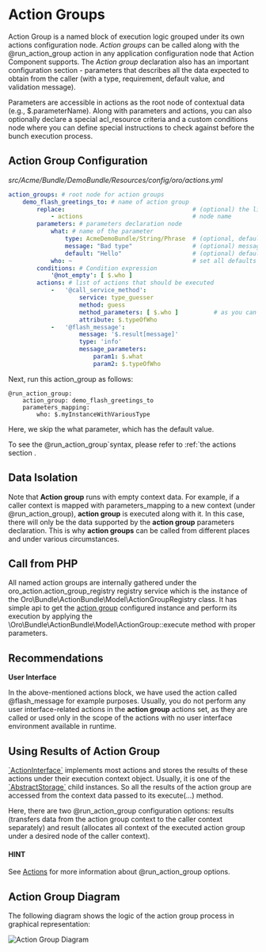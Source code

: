 <a id="bundle-docs-platform-action-bundle-action-groups"></a>

# Action Groups

Action Group is a named block of execution logic grouped under its own actions configuration node.
*Action groups* can be called along with the @run_action_group action in any application configuration node that Action Component supports.
The *Action group* declaration also has an important configuration section - parameters that describes all the data expected to obtain from the caller (with a type, requirement, default value, and validation message).

Parameters are accessible in actions as the root node of contextual data (e.g., $.parameterName). Along with parameters and actions, you can also optionally declare a special acl_resource criteria and a custom conditions node where you can define special instructions to check against before the bunch execution process.

## Action Group Configuration

*src/Acme/Bundle/DemoBundle/Resources/config/oro/actions.yml*
```yaml
action_groups: # root node for action groups
    demo_flash_greetings_to: # name of action group
        replace:                                    # (optional) the list of nodes that should be replaced during the overriding
            - actions                               # node name
        parameters: # parameters declaration node
            what: # name of the parameter
                type: AcmeDemoBundle/String/Phrase  # (optional, default = any) type validation of parameter (available types: integer, string, boolean, array, double, object, PHP class)
                message: "Bad type"                 # (optional) message to be prompted if parameter validation failure met
                default: "Hello"                    # (optional) default value for optional parameter, if not set then parameter `what` is required
            who: ~                                  # set all defaults to parameter options (type: any)
        conditions: # Condition expression
            '@not_empty': [ $.who ]
        actions: # list of actions that should be executed
            -   '@call_service_method':
                    service: type_guesser
                    method: guess
                    method_parameters: [ $.who ]          # as you can see, parameters are accessible from root $.<parameterName>
                    attribute: $.typeOfWho
            -   '@flash_message':
                    message: '$.result[message]'
                    type: 'info'
                    message_parameters:
                        param1: $.what
                        param2: $.typeOfWho
```

Next, run this action_group as follows:

```none
@run_action_group:
    action_group: demo_flash_greetings_to
    parameters_mapping:
        who: $.myInstanceWithVariousType
```

Here, we skip the what parameter, which has the default value.

To see the @run_action_group\`syntax, please refer to :ref:\`the actions section <bundle-docs-platform-action-bundle-action-component>.

## Data Isolation

Note that **Action group** runs with empty context data. For example, if a caller context is mapped with parameters_mapping to a new context (under @run_action_group), **action group** is executed along with it. In this case, there will only be the data supported by the **action group** parameters declaration. This is why **action groups** can be called from different places and under various circumstances.

## Call from PHP

All named action groups are internally gathered under the oro_action.action_group_registry registry service which is the instance of the Oro\\Bundle\\ActionBundle\\Model\\ActionGroupRegistry class. It has simple api to get the <a href="https://github.com/oroinc/platform/tree/5.1/src/Oro/Bundle/ActionBundle/Model/ActionGroup.php" target="_blank">action group</a> configured instance and perform its execution by applying the \\Oro\\Bundle\\ActionBundle\\Model\\ActionGroup::execute method with proper parameters.

## Recommendations

**User Interface**

In the above-mentioned actions block, we have used the action called @flash_message for example purposes. Usually, you do not perform any user interface-related actions in the **action group** actions set, as they are called or used only in the scope of the actions with no user interface environment available in runtime.

## Using Results of Action Group

<a href="https://github.com/oroinc/platform/tree/5.1/src/Oro/Component/Action/Action/ActionInterface.php" target="_blank">\`ActionInterface\`</a> implements most actions and stores the results of these actions under their execution context object. Usually, it is one of the <a href="https://github.com/oroinc/platform/tree/5.1/src/Oro/Component/Action/Model/AbstractStorage.php" target="_blank">\`AbstractStorage\`</a> child instances. So all the results of the action group are accessed from the context data passed to its execute(…) method.

Here, there are two @run_action_group configuration options: results (transfers data from the action group context to the caller context separately) and result (allocates all context of the executed action group under a desired node of the caller context).

#### HINT
See [Actions](actions-conditions.md#bundle-docs-platform-action-bundle-action-component) for more information about @run_action_group options.

## Action Group Diagram

The following diagram shows the logic of the action group process in graphical representation:

![Action Group Diagram](img/bundles/ActionBundle/action_group.png)
<!-- Frontend -->

